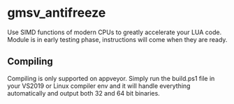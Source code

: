 # gmsv_antifreeze


Use SIMD functions of modern CPUs to greatly accelerate your LUA code. <br>
Module is in early testing phase, instructions will come when they are ready.

## Compiling

Compiling is only supported on appveyor.  Simply run the build.ps1 file in your VS2019 or Linux compiler env and it will handle everything automatically and output both 32 and 64 bit binaries.

